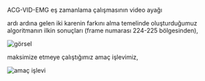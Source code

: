 ACG-VID-EMG eş zamanlama çalışmasının video ayağı

ardı ardına gelen iki karenin farkını alma temelinde oluşturduğumuz algoritmanın ilkin sonuçları (frame numarası 224-225 bölgesinden),

![görsel](https://github.com/19bal/heg/tree/master/elhizi/img/senkronizasyon_vid.jpg)

maksimize etmeye çalıştığımız amaç işlevimiz,

![amaç işlevi](https://github.com/19bal/heg/tree/master/elhizi/img/amac_islevi.jpg)
